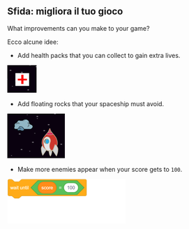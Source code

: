 ## Sfida: migliora il tuo gioco

What improvements can you make to your game?

Ecco alcune idee:

+ Add health packs that you can collect to gain extra lives.

![screenshot](images/invaders-aid.png)

+ Add floating rocks that your spaceship must avoid.

![schermata](images/invaders-rocks.png)

+ Make more enemies appear when your score gets to `100`.

![blocks_1546522852_9177506](images/blocks_1546522852_9177506.png)